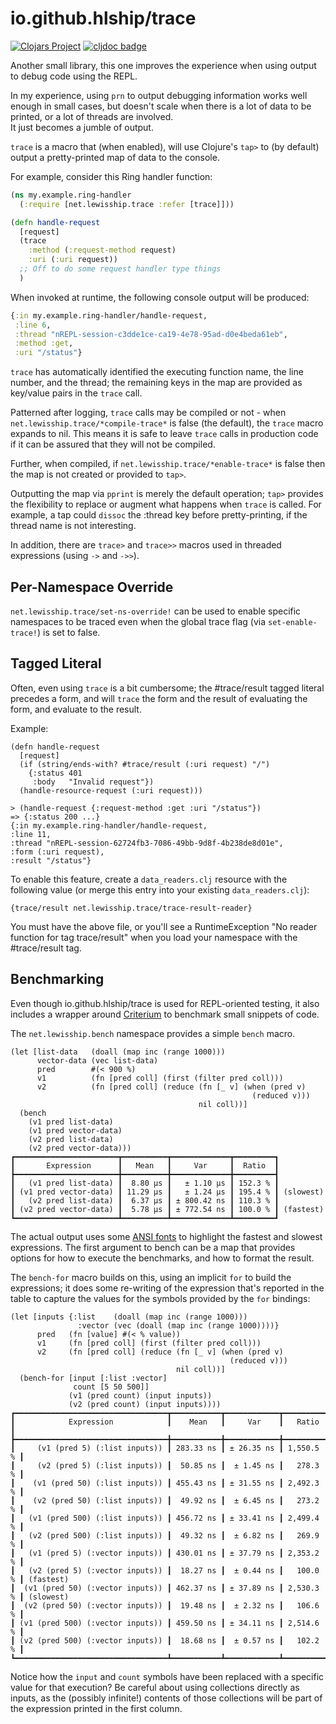 # io.github.hlship/trace

[![Clojars Project](https://img.shields.io/clojars/v/io.github.hlship/trace.svg)](https://clojars.org/io.github.hlship/trace)
[![cljdoc badge](https://cljdoc.org/badge/io.github.hlship/trace)](https://cljdoc.org/d/io.github.hlship/trace)

Another small library, this one improves the experience when using output to debug code using the REPL.

In my experience, using `prn` to output debugging information works well enough in small cases, 
but doesn't scale when there is a lot of data to be printed, or a lot of threads are involved.  
It just becomes a jumble of output.

`trace` is a macro that (when enabled), will use Clojure's `tap>` to (by default) output a pretty-printed map of data to the console.

For example, consider this Ring handler function:

```clojure
(ns my.example.ring-handler
  (:require [net.lewisship.trace :refer [trace]]))

(defn handle-request
  [request] 
  (trace
    :method (:request-method request)
    :uri (:uri request))
  ;; Off to do some request handler type things
  )
```

When invoked at runtime, the following console output will be produced:

```clojure
{:in my.example.ring-handler/handle-request,
 :line 6,
 :thread "nREPL-session-c3dde1ce-ca19-4e78-95ad-d0e4beda61eb",
 :method :get,
 :uri "/status"}
```

`trace` has automatically identified the executing function name, the line number, and the thread; the remaining keys
in the map are provided as key/value pairs in the `trace` call.

Patterned after logging, `trace` calls may be compiled or not - when `net.lewisship.trace/*compile-trace*` is false
(the default), the `trace` macro expands to nil.  This means it is safe to leave `trace` calls in production code if
it can be assured that they will not be compiled.

Further, when compiled, if `net.lewisship.trace/*enable-trace*` is false then the map is not created or provided to `tap>`.

Outputting the map via `pprint` is merely the default operation; `tap>` provides the flexibility to replace or augment what
happens when `trace` is called.  For example, a tap could `dissoc` the :thread key before pretty-printing, if the thread
name is not interesting.

In addition, there are `trace>` and `trace>>` macros used in threaded expressions (using `->` and `->>`).

## Per-Namespace Override

`net.lewisship.trace/set-ns-override!` can be used to enable specific namespaces to be traced
even when the global trace flag (via `set-enable-trace!`) is set to false.

## Tagged Literal

Often, even using `trace` is a bit cumbersome; the #trace/result tagged literal precedes
a form, and will `trace` the form and the result of evaluating the form, and evaluate to the result.

Example:

```
(defn handle-request
  [request]
  (if (string/ends-with? #trace/result (:uri request) "/")
    {:status 401
     :body   "Invalid request"})
  (handle-resource-request (:uri request)))

> (handle-request {:request-method :get :uri "/status"})
=> {:status 200 ...}
{:in my.example.ring-handler/handle-request,
:line 11,
:thread "nREPL-session-62724fb3-7086-49bb-9d8f-4b238de8d01e",
:form (:uri request),
:result "/status"}
```

To enable this feature, create a `data_readers.clj` resource with the following value (or merge this entry into your existing `data_readers.clj`):

```
{trace/result net.lewisship.trace/trace-result-reader}
```

You must have the above file, or you'll see a RuntimeException "No reader function for tag trace/result" when
you load your namespace with the #trace/result tag.

## Benchmarking

Even though io.github.hlship/trace is used for REPL-oriented testing, it also includes a wrapper around
[Criterium](https://github.com/hugoduncan/criterium) to benchmark small snippets of code.

The `net.lewisship.bench` namespace provides a simple `bench` macro.

```
(let [list-data   (doall (map inc (range 1000)))
      vector-data (vec list-data)
      pred        #(< 900 %)
      v1          (fn [pred coll] (first (filter pred coll)))
      v2          (fn [pred coll] (reduce (fn [_ v] (when (pred v)
                                                      (reduced v)))
                                          nil coll))]
  (bench
    (v1 pred list-data)
    (v1 pred vector-data)
    (v2 pred list-data)
    (v2 pred vector-data)))
┏━━━━━━━━━━━━━━━━━━━━━━━┳━━━━━━━━━━┳━━━━━━━━━━━━━┳━━━━━━━━━┓
┃       Expression      ┃   Mean   ┃     Var     ┃  Ratio  ┃
┣━━━━━━━━━━━━━━━━━━━━━━━╋━━━━━━━━━━╋━━━━━━━━━━━━━╋━━━━━━━━━┫
┃   (v1 pred list-data) ┃  8.80 µs ┃   ± 1.10 µs ┃ 152.3 % ┃
┃ (v1 pred vector-data) ┃ 11.29 µs ┃   ± 1.24 µs ┃ 195.4 % ┃ (slowest)
┃   (v2 pred list-data) ┃  6.37 µs ┃ ± 800.42 ns ┃ 110.3 % ┃
┃ (v2 pred vector-data) ┃  5.78 µs ┃ ± 772.54 ns ┃ 100.0 % ┃ (fastest)
┗━━━━━━━━━━━━━━━━━━━━━━━┻━━━━━━━━━━┻━━━━━━━━━━━━━┻━━━━━━━━━┛

```

The actual output uses some [ANSI fonts](https://github.com/clj-commons/pretty) to highlight the
fastest and slowest expressions. The first argument to bench can be a map that provides options 
for how to execute the benchmarks, and how to format the result.

The `bench-for` macro builds on this, using an implicit `for` to build the expressions;
it does some re-writing of the expression that's reported in the table
to capture the values for the symbols provided by the `for` bindings:

```
(let [inputs {:list    (doall (map inc (range 1000)))
               :vector (vec (doall (map inc (range 1000))))}
      pred   (fn [value] #(< % value))
      v1     (fn [pred coll] (first (filter pred coll)))
      v2     (fn [pred coll] (reduce (fn [_ v] (when (pred v)
                                                 (reduced v)))
                                     nil coll))]
  (bench-for [input [:list :vector]
              count [5 50 500]]
             (v1 (pred count) (input inputs))
             (v2 (pred count) (input inputs))))
┏━━━━━━━━━━━━━━━━━━━━━━━━━━━━━━━━━━┳━━━━━━━━━━━┳━━━━━━━━━━━━┳━━━━━━━━━━━┓
┃            Expression            ┃    Mean   ┃     Var    ┃   Ratio   ┃
┣━━━━━━━━━━━━━━━━━━━━━━━━━━━━━━━━━━╋━━━━━━━━━━━╋━━━━━━━━━━━━╋━━━━━━━━━━━┫
┃     (v1 (pred 5) (:list inputs)) ┃ 283.33 ns ┃ ± 26.35 ns ┃ 1,550.5 % ┃
┃     (v2 (pred 5) (:list inputs)) ┃  50.85 ns ┃  ± 1.45 ns ┃   278.3 % ┃
┃    (v1 (pred 50) (:list inputs)) ┃ 455.43 ns ┃ ± 31.55 ns ┃ 2,492.3 % ┃
┃    (v2 (pred 50) (:list inputs)) ┃  49.92 ns ┃  ± 6.45 ns ┃   273.2 % ┃
┃   (v1 (pred 500) (:list inputs)) ┃ 456.72 ns ┃ ± 33.41 ns ┃ 2,499.4 % ┃
┃   (v2 (pred 500) (:list inputs)) ┃  49.32 ns ┃  ± 6.82 ns ┃   269.9 % ┃
┃   (v1 (pred 5) (:vector inputs)) ┃ 430.01 ns ┃ ± 37.79 ns ┃ 2,353.2 % ┃
┃   (v2 (pred 5) (:vector inputs)) ┃  18.27 ns ┃  ± 0.44 ns ┃   100.0 % ┃ (fastest)
┃  (v1 (pred 50) (:vector inputs)) ┃ 462.37 ns ┃ ± 37.89 ns ┃ 2,530.3 % ┃ (slowest)
┃  (v2 (pred 50) (:vector inputs)) ┃  19.48 ns ┃  ± 2.32 ns ┃   106.6 % ┃
┃ (v1 (pred 500) (:vector inputs)) ┃ 459.50 ns ┃ ± 34.11 ns ┃ 2,514.6 % ┃
┃ (v2 (pred 500) (:vector inputs)) ┃  18.68 ns ┃  ± 0.57 ns ┃   102.2 % ┃
┗━━━━━━━━━━━━━━━━━━━━━━━━━━━━━━━━━━┻━━━━━━━━━━━┻━━━━━━━━━━━━┻━━━━━━━━━━━┛
```

Notice how the `input` and `count` symbols have been replaced with a specific value
for that execution?  Be careful about using collections directly as inputs, as the (possibly infinite!)
contents of those collections will be part of the expression printed in the first column.
